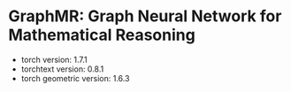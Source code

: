 # GraphMR: Graph Neural Network for Mathematical Reasoning

- torch version: 1.7.1
- torchtext version: 0.8.1
- torch geometric version: 1.6.3
